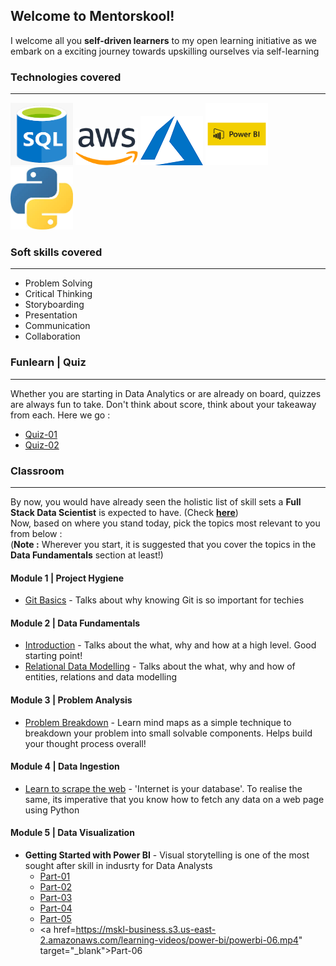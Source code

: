 
## Welcome to Mentorskool!

I welcome all you **self-driven learners** to my open learning initiative as we embark on a exciting journey towards upskilling ourselves via self-learning


### Technologies covered
--------------------------
<img src="https://github.com/mentorskool/Welcome/blob/master/imgs/azure-sql.png?raw=true" width="100" height="100">
<img src="https://github.com/mentorskool/Welcome/blob/master/imgs/aws.png?raw=true" width="100" height="60">
<img src="https://github.com/mentorskool/Welcome/blob/master/imgs/azure.png?raw=true" width="100" height="79">
<img src="https://github.com/mentorskool/Welcome/blob/master/imgs/power-bi.png?raw=true" width="100" height="100">
<img src="https://github.com/mentorskool/Welcome/blob/master/imgs/python.jpg?raw=true" width="100" height="100">


### Soft skills covered
-------------------------------
* Problem Solving
* Critical Thinking
* Storyboarding
* Presentation
* Communication
* Collaboration



### Funlearn | Quiz
--------------------
Whether you are starting in Data Analytics or are already on board, quizzes are always fun to take. Don't think about score, think about your takeaway from each. Here we go :
* <a href="https://forms.gle/HDYnohjVAzxZKoY66" target="_blank">Quiz-01</a>
* <a href="https://forms.gle/YqdMokCSUmDd7dXh7" target="_blank">Quiz-02</a>



### Classroom
---------------------
By now, you would have already seen the holistic list of skill sets a **Full Stack Data Scientist** is expected to have. (Check <a href="https://github.com/mentorskool/Welcome/blob/master/docs/learning-paths.pdf" target="_blank">**here**</a>) <br>
Now, based on where you stand today, pick the topics most relevant to you from below : <br>
(**Note :** Wherever you start, it is suggested that you cover the topics in the **Data Fundamentals** section at least!)

#### Module 1 | Project Hygiene
* <a href="https://colab.research.google.com/github/mentorskool/Welcome/blob/master/learnbooks/02.Project-Hygiene/git-basics.ipynb" target="_blank">Git Basics</a> - Talks about why knowing Git is so important for techies


#### Module 2 | Data Fundamentals
* <a href="https://colab.research.google.com/github/mentorskool/Welcome/blob/master/learnbooks/01.Getting-Started/breaking-the-ice.ipynb" target="_blank">Introduction</a> - Talks about the what, why and how at a high level. Good starting point!
* <a href="https://colab.research.google.com/github/mentorskool/Welcome/blob/master/learnbooks/04.Data-Fundamentals/relational-data-modelling.ipynb" target="_blank">Relational Data Modelling</a> - Talks about the what, why and how of entities, relations and data modelling


#### Module 3 | Problem Analysis
* <a href="https://colab.research.google.com/github/mentorskool/Welcome/blob/master/learnbooks/03.Problem Analysis/problem-analysis.ipynb" target="_blank">Problem Breakdown</a> - Learn mind maps as a simple technique to breakdown your problem into small solvable components. Helps build your thought process overall!


#### Module 4 | Data Ingestion
* <a href="https://colab.research.google.com/github/mentorskool/Welcome/blob/master/learnbooks/05.Data-Ingestion/web-scraping.ipynb" target="_blank">Learn to scrape the web</a> - 'Internet is your database'. To realise the same, its imperative that you know how to fetch any data on a web page using Python


#### Module 5 | Data Visualization
* **Getting Started with Power BI** - Visual storytelling is one of the most sought after skill in indusrty for Data Analysts
	* <a href="https://mskl-business.s3.us-east-2.amazonaws.com/learning-videos/power-bi/powerbi-01.mp4" target="_blank">Part-01</a>
	* <a href="https://mskl-business.s3.us-east-2.amazonaws.com/learning-videos/power-bi/powerbi-02.mp4" target="_blank">Part-02</a>
	* <a href="https://mskl-business.s3.us-east-2.amazonaws.com/learning-videos/power-bi/powerbi-03.mp4" target="_blank">Part-03</a>
	* <a href="https://mskl-business.s3.us-east-2.amazonaws.com/learning-videos/power-bi/powerbi-04.mp4" target="_blank">Part-04</a>
	* <a href="https://mskl-business.s3.us-east-2.amazonaws.com/learning-videos/power-bi/powerbi-05.mp4" target="_blank">Part-05</a>
	* <a href=https://mskl-business.s3.us-east-2.amazonaws.com/learning-videos/power-bi/powerbi-06.mp4" target="_blank">Part-06</a>

